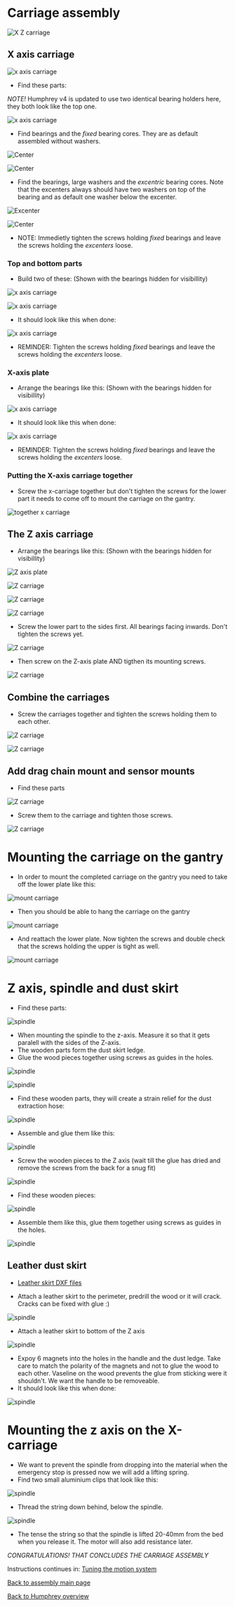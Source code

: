 # Carriage assembly

![X Z carriage](./img/assembly/x_z_carriage.JPG)

## X axis carriage

![x axis carriage](./img/assembly/x_axis_plate.JPG)

* Find these parts:

*NOTE!* Humphrey v4 is updated to use two identical bearing holders here, they both look like the top one.

![x axis carriage](./img/assembly/x_axis_plate_exploded.JPG)

* Find bearings and the *fixed* bearing cores. They are as default assembled without washers.

![Center](./img/assembly/center_exploded.JPG)

![Center](./img/assembly/center.JPG)

* Find the bearings, large washers and the *excentric* bearing cores. Note that the excenters always should have two washers on top of the bearing and as default one washer below the excenter. 

![Excenter](./img/assembly/excenter_exploded.JPG)

![Center](./img/assembly/excenter.JPG)

* NOTE: Immedietly tighten the screws holding *fixed* bearings and leave the screws holding the *excenters* loose.

### Top and bottom parts

*  Build two of these: (Shown with the bearings hidden for visibillity)

![x axis carriage](./img/assembly/x_carriage_top_hidden.JPG)

![x axis carriage](./img/assembly/fixed_core_hole.jpg)

* It should look like this when done:

![x axis carriage](./img/assembly/x_carriage_top.JPG)

* REMINDER: Tighten the screws holding *fixed* bearings and leave the screws holding the *excenters* loose.

### X-axis plate
*  Arrange the bearings like this: (Shown with the bearings hidden for visibillity)

![x axis carriage](./img/assembly/x_axis_plate_cores_hidden.JPG)

* It should look like this when done:

![x axis carriage](./img/assembly/x_axis_plate_cores.JPG)

* REMINDER: Tighten the screws holding *fixed* bearings and leave the screws holding the *excenters* loose.

### Putting the X-axis carriage together

* Screw the x-carriage together but don't tighten the screws for the lower part it needs to come off to mount the carriage on the gantry.

![together x carriage](./img/assembly/x_carriage_together.JPG)

## The Z axis carriage

*  Arrange the bearings like this: (Shown with the bearings hidden for visibillity)

![Z axis plate](./img/assembly/z_carriage_top_hidden.JPG)

![Z carriage](./img/assembly/z_carriage_bottom_hidden.JPG)

![Z carriage](./img/assembly/z-carriage_vertical1_hidden.JPG)

![Z carriage](./img/assembly/z-carriage_vertical2_hidden.JPG)

* Screw the lower part to the sides first. All bearings facing inwards. Don't tighten the screws yet.

![Z carriage](./img/assembly/z_carriage_lower_first.JPG)

* Then screw on the Z-axis plate AND tigthen its mounting screws.

![Z carriage](./img/assembly/z_axis_plate_to_z_carriage.JPG)

## Combine the carriages

* Screw the carriages together and tighten the screws holding them to each other.

![Z carriage](./img/assembly/assembly_carriages1.JPG)

![Z carriage](./img/assembly/assembly_carriages2.JPG)

## Add drag chain mount and sensor mounts

* Find these parts

![Z carriage](./img/assembly/carriage_loose_parts.JPG)

* Screw them to the carriage and tighten those screws.

![Z carriage](./img/assembly/carriage_loose_parts2.JPG)

# Mounting the carriage on the gantry

* In order to mount the completed carriage on the gantry you need to take off the lower plate like this:

![mount carriage](./img/assembly/dismount_lower_x.JPG)

* Then you should be able to hang the carriage on the gantry

![mount carriage](./img/assembly/mont_xz_carriage.JPG)

* And reattach the lower plate. Now tighten the screws and double check that the screws holding the upper is tight as well.

![mount carriage](./img/assembly/mounted_carriage.JPG)

# Z axis, spindle and dust skirt

* Find these parts:

![spindle](./img/assembly/spindle_exploded.jpg)

* When mounting the spindle to the z-axis. Measure it so that it gets paralell with the sides of the Z-axis. 
* The wooden parts form the dust skirt ledge. 
* Glue the wood pieces together using screws as guides in the holes.

![spindle](./img/assembly/spindle_and_dust.jpg)

![spindle](./img/assembly/spindle_side.jpg)

* Find these wooden parts, they will create a strain relief for the dust extraction hose:

![spindle](./img/assembly/top_stifferner_dust_exploded.jpg)

* Assemble and glue them like this:

![spindle](./img/assembly/top_stifferner_dust.jpg)

* Screw the wooden pieces to the Z axis (wait till the glue has dried and remove the screws from the back for a snug fit)

![spindle](./img/assembly/z-with-dust.JPG)

* Find these wooden pieces: 

![spindle](./img/assembly/dust_lower_exploded.jpg)

* Assemble them like this, glue them together using screws as guides in the holes.

![spindle](./img/assembly/dust_lower.jpg)

## Leather dust skirt

* [Leather skirt DXF files](https://github.com/fellesverkstedet/fabricatable-machines/raw/master/humphrey-large-format-cnc/humphrey_v3/laser_leather_skirt.dxf)

* Attach a leather skirt to the perimeter, predrill the wood or it will crack. Cracks can be fixed with glue :)

![spindle](./img/assembly/leather_round.JPG)

* Attach a leather skirt to bottom of the Z axis

![spindle](./img/assembly/leather_under.jpg)

* Expoy 6 magnets into the holes in the handle and the dust ledge. Take care to match the polarity of the magnets and not to glue the wood to each other. Vaseline on the wood prevents the glue from sticking were it shouldn't. We want the handle to be removeable.
* It should look like this when done: 

![spindle](./img/assembly/all_dust.jpg)

# Mounting the z axis on the X-carriage

* We want to prevent the spindle from dropping into the material when the emergency stop is pressed now we will add a lifting spring.
* Find two small aluminium clips that look like this: 

![spindle](./img/assembly/spring_clip.jpg)

* Thread the string down behind, below the spindle.

![spindle](./img/assembly/rubber_spring.jpg)

* The tense the string so that the spindle is lifted 20-40mm from the bed when you release it. The motor will also add resistance later. 

_CONGRATULATIONS! THAT CONCLUDES THE CARRIAGE ASSEMBLY_

Instructions continues in: [Tuning the motion system](tuning.md)

[Back to assembly main page](Humphrey_how_to_assemble.md)

[Back to Humphrey overview](README.md)




